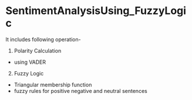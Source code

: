 # SentimentAnalysisUsing_FuzzyLogic
It includes following operation-
1. Polarity Calculation
  - using VADER
2. Fuzzy Logic
  - Triangular membership function
  - fuzzy rules for positive negative and neutral sentences
  
